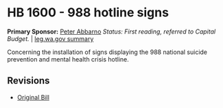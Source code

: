 # HB 1600 - 988 hotline signs
**Primary Sponsor:** [Peter Abbarno](/person/leg/peter.abbarno.md)
*Status: First reading, referred to Capital Budget.* | [leg.wa.gov summary](https://app.leg.wa.gov/billsummary?BillNumber=1600&Year=2021)

Concerning the installation of signs displaying the 988 national suicide prevention and mental health crisis hotline.

## Revisions
* [Original Bill](1/)
